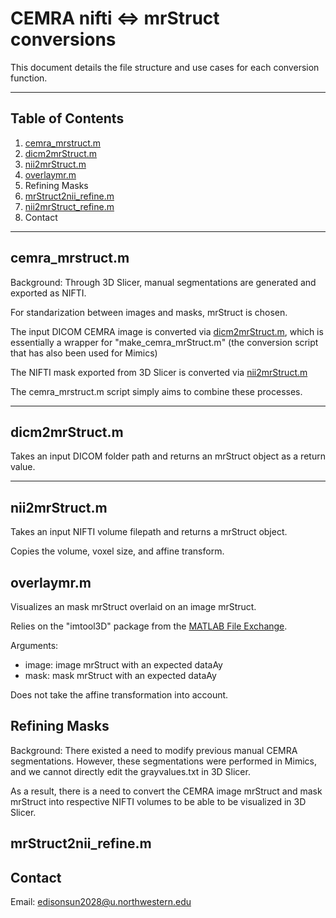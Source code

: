 # CEMRA nifti <=> mrStruct conversions

This document details the file structure and use cases for each conversion function.

---

## Table of Contents

1. [cemra_mrstruct.m](cemra_mrstruct.m)  
2. [dicm2mrStruct.m](dicm2mrStruct.m)  
3. [nii2mrStruct.m](nii2mrStruct.m)  
4. [overlaymr.m](overlaymr.m)
5. Refining Masks
6. [mrStruct2nii_refine.m](mrStruct2nii_refine.m) 
7. [nii2mrStruct_refine.m](nii2mrStruct_refine.m) 
8. Contact
---


## cemra_mrstruct.m

Background: Through 3D Slicer, manual segmentations are generated and exported as NIFTI. 

For standarization between images and masks, mrStruct is chosen.

The input DICOM CEMRA image is converted via [dicm2mrStruct.m](dicm2mrStruct.m), which is essentially a wrapper for "make_cemra_mrStruct.m" (the conversion script that has also been used for Mimics)

The NIFTI mask exported from 3D Slicer is converted via [nii2mrStruct.m](nii2mrStruct.m)

The cemra_mrstruct.m script simply aims to combine these processes.

---

## dicm2mrStruct.m

Takes an input DICOM folder path and returns an mrStruct object as a return value.

---

## nii2mrStruct.m 

Takes an input NIFTI volume filepath and returns a mrStruct object.

Copies the volume, voxel size, and affine transform.

## overlaymr.m

Visualizes an mask mrStruct overlaid on an image mrStruct.

Relies on the "imtool3D" package from the [MATLAB File Exchange](https://www.mathworks.com/matlabcentral/fileexchange/40753-imtool3d).

Arguments:
- image: image mrStruct with an expected dataAy
- mask: mask mrStruct with an expected dataAy

Does not take the affine transformation into account.

## Refining Masks

Background: There existed a need to modify previous manual CEMRA segmentations. However, these segmentations were performed in Mimics, and we cannot directly edit the grayvalues.txt in 3D Slicer.

As a result, there is a need to convert the CEMRA image mrStruct and mask mrStruct into respective NIFTI volumes to be able to be visualized in 3D Slicer.


## mrStruct2nii_refine.m


## Contact

Email: edisonsun2028@u.northwestern.edu

